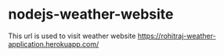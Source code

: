 # nodejs-weather-website
This url is used to visit weather website
https://rohitraj-weather-application.herokuapp.com/
